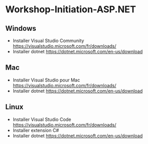 # Workshop-Initiation-ASP.NET

## Windows

- Installer Visual Studio Community https://visualstudio.microsoft.com/fr/downloads/
- Installer dotnet https://dotnet.microsoft.com/en-us/download

## Mac 

- Installer Visual Studio pour Mac https://visualstudio.microsoft.com/fr/downloads/
- Installer dotnet https://dotnet.microsoft.com/en-us/download

## Linux 

- Installer Visual Studio Code https://visualstudio.microsoft.com/fr/downloads/
- Installer extension C#
- Installer dotnet https://dotnet.microsoft.com/en-us/download
